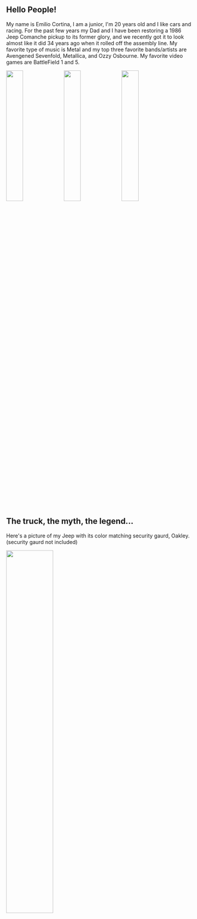 
## Hello People! 

My name is Emilio Cortina, I am a junior, I'm 20 years old and I like cars and racing. For the past few years my Dad and I have been restoring a 1986 Jeep Comanche pickup to its former glory, and we recently got it to look almost like it did 34 years ago when it rolled off the assembly line. 
My favorite type of music is Metal and my top three favorite bands/artists are Avengened Sevenfold, Metallica, and Ozzy Osbourne. 
My favorite video games are BattleField 1 and 5.  

<!--- gallery creator http://felixhayashi.github.io/ReadmeGalleryCreatorForGitHub/ -->

<img src="https://user-images.githubusercontent.com/70117485/92159994-501f6e00-edfc-11ea-87a2-b2dcf51ff1af.png" width="30%"> <img src="https://user-images.githubusercontent.com/70117485/92160247-b4dac880-edfc-11ea-98ae-2f358f5dc7c8.png" width="30%"> <img src="https://user-images.githubusercontent.com/70117485/92160966-da1c0680-edfd-11ea-9fbe-890e676c9470.png" width="30%">



## The truck, the myth, the legend... 

Here's a picture of my Jeep with its color matching security gaurd, Oakley.(security gaurd not included) 

<img src="https://user-images.githubusercontent.com/70117485/91894004-fcc5e800-ec62-11ea-84a0-08e45ed2b2cf.JPG" width="50%"> 
